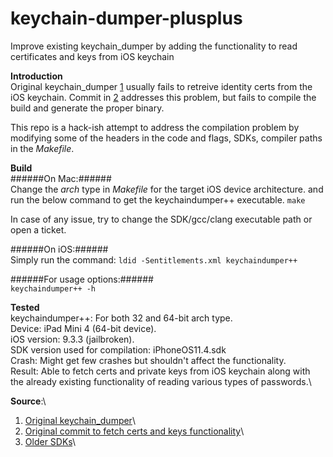 # keychain-dumper-plusplus
Improve existing keychain_dumper by adding the functionality to read certificates and keys from iOS keychain

**Introduction**\
Original keychain_dumper [1](https://github.com/abhinashjain/keychain-dumper-plusplus#Source) usually fails to retreive identity certs from the iOS keychain.
Commit in [2](https://github.com/abhinashjain/keychain-dumper-plusplus#Source) addresses this problem, but fails to compile the build and generate the proper binary.

This repo is a hack-ish attempt to address the compilation problem by modifying some of the headers in the code and flags, SDKs, compiler paths in the *Makefile*. 

**Build**\
######On Mac:######\
Change the *arch* type in *Makefile* for the target iOS device architecture.
and run the below command to get the keychaindumper++ executable.
`make` 

In case of any issue, try to change the SDK/gcc/clang executable path or open a ticket.

######On iOS:######\
Simply run the command:
`ldid -Sentitlements.xml keychaindumper++`

######For usage options:######\
`keychaindumper++ -h`

**Tested**\
keychaindumper++: For both 32 and 64-bit arch type.\
Device: iPad Mini 4 (64-bit device).\
iOS version: 9.3.3 (jailbroken).\
SDK version used for compilation: iPhoneOS11.4.sdk\
Crash: Might get few crashes but shouldn't affect the functionality.\
Result: Able to fetch certs and private keys from iOS keychain along with the already existing functionality of reading various types of passwords.\

**Source**:\
1. [Original keychain_dumper](https://github.com/ptoomey3/Keychain-Dumper/)\
2. [Original commit to fetch certs and keys functionality](https://github.com/rjoudrey/Keychain-Dumper/commit/4c558843e00516513c8cee7b47fe0605a883e180)\
3. [Older SDKs](https://github.com/nst/iOS-Runtime-Headers/releases)\
